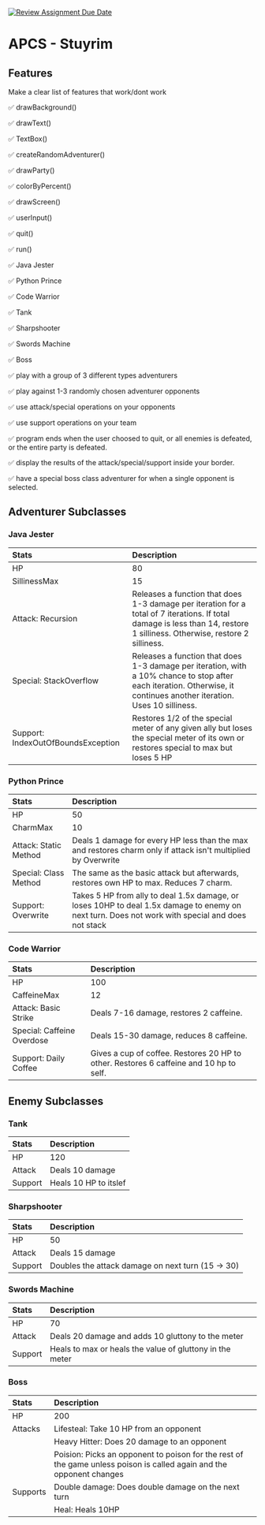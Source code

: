 [![Review Assignment Due Date](https://classroom.github.com/assets/deadline-readme-button-22041afd0340ce965d47ae6ef1cefeee28c7c493a6346c4f15d667ab976d596c.svg)](https://classroom.github.com/a/KprAwj1n)
# APCS - Stuyrim

## Features

Make a clear list of features that work/dont work

:white_check_mark: drawBackground()

:white_check_mark: drawText()

:white_check_mark: TextBox()

:white_check_mark: createRandomAdventurer()

:white_check_mark: drawParty()

:white_check_mark: colorByPercent()

:white_check_mark: drawScreen()

:white_check_mark: userInput()

:white_check_mark: quit()

:white_check_mark: run()

:white_check_mark: Java Jester

:white_check_mark: Python Prince

:white_check_mark: Code Warrior

:white_check_mark: Tank

:white_check_mark: Sharpshooter

:white_check_mark: Swords Machine

:white_check_mark: Boss

:white_check_mark: play with a group of 3 different types adventurers

:white_check_mark: play against 1-3 randomly chosen adventurer opponents

:white_check_mark: use attack/special operations on your opponents

:white_check_mark: use support operations on your team

:white_check_mark: program ends when the user choosed to quit, or all enemies is defeated, or the entire party is defeated. 

:white_check_mark: display the results of the attack/special/support inside your border. 

:white_check_mark: have a special boss class adventurer for when a single opponent is selected.

## Adventurer Subclasses
### Java Jester
| Stats | Description |
|:------|:------------|
| HP | 80 |
| SillinessMax | 15 |
| Attack: Recursion | Releases a function that does 1-3 damage per iteration for a total of 7 iterations. If total damage is less than 14, restore 1 silliness. Otherwise, restore 2 silliness.|
| Special: StackOverflow | Releases a function that does 1-3 damage per iteration, with a 10% chance to stop after each iteration. Otherwise, it continues another iteration. Uses 10 silliness. |
| Support: IndexOutOfBoundsException| Restores 1/2 of the special meter of any given ally but loses the special meter of its own or restores special to max but loses 5 HP |

### Python Prince
| Stats | Description |
|:------|:------------|
| HP | 50 |
| CharmMax | 10 |
| Attack: Static Method | Deals 1 damage for every HP less than the max and restores charm only if attack isn't multiplied by Overwrite |
| Special: Class Method | The same as the basic attack but afterwards, restores own HP to max. Reduces 7 charm. |
| Support: Overwrite | Takes 5 HP from ally to deal 1.5x damage, or loses 10HP to deal 1.5x damage to enemy on next turn. Does not work with special and does not stack |

### Code Warrior
| Stats | Description |
|:------|:------------|
| HP | 100 |
| CaffeineMax | 12 |
| Attack: Basic Strike | Deals 7-16 damage, restores 2 caffeine. |
| Special: Caffeine Overdose | Deals 15-30 damage, reduces 8 caffeine. |
| Support: Daily Coffee | Gives a cup of coffee. Restores 20 HP to other. Restores 6 caffeine and 10 hp to self. |

## Enemy Subclasses
### Tank
| Stats | Description |
|:------|:------------|
| HP | 120 |
| Attack | Deals 10 damage |
| Support | Heals 10 HP to itslef |

### Sharpshooter
| Stats | Description |
|:------|:------------|
| HP | 50 |
| Attack | Deals 15 damage |
| Support | Doubles the attack damage on next turn (15 -> 30) |

### Swords Machine
| Stats | Description |
|:------|:------------|
| HP | 70 |
| Attack | Deals 20 damage and adds 10 gluttony to the meter |
| Support | Heals to max or heals the value of gluttony in the meter |

### Boss
| Stats | Description |
|:------|:------------|
| HP | 200 |
| Attacks | Lifesteal: Take 10 HP from an opponent |
| | Heavy Hitter: Does 20 damage to an opponent |
| | Poision: Picks an opponent to poison for the rest of the game unless poison is called again and the opponent changes |
| Supports | Double damage: Does double damage on the next turn |
| | Heal: Heals 10HP |
